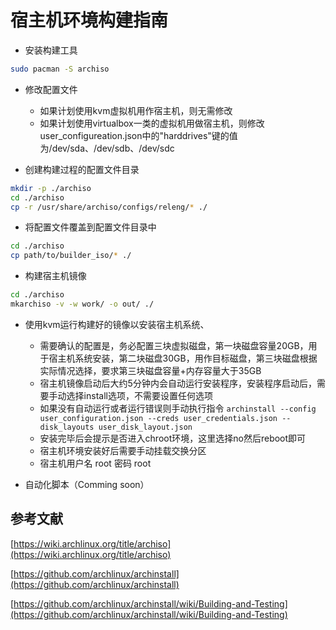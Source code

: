 
# 宿主机环境构建指南

* 安装构建工具

```bash
sudo pacman -S archiso
```

* 修改配置文件

  * 如果计划使用kvm虚拟机用作宿主机，则无需修改
  * 如果计划使用virtualbox一类的虚拟机用做宿主机，则修改user_configureation.json中的"harddrives"键的值为/dev/sda、/dev/sdb、/dev/sdc

* 创建构建过程的配置文件目录

```bash
mkdir -p ./archiso
cd ./archiso
cp -r /usr/share/archiso/configs/releng/* ./
```

* 将配置文件覆盖到配置文件目录中

```bash
cd ./archiso
cp path/to/builder_iso/* ./
```

* 构建宿主机镜像

```bash
cd ./archiso
mkarchiso -v -w work/ -o out/ ./
```

* 使用kvm运行构建好的镜像以安装宿主机系统、

  * 需要确认的配置是，务必配置三块虚拟磁盘，第一块磁盘容量20GB，用于宿主机系统安装，第二块磁盘30GB，用作目标磁盘，第三块磁盘根据实际情况选择，要求第三块磁盘容量+内存容量大于35GB
  * 宿主机镜像启动后大约5分钟内会自动运行安装程序，安装程序启动后，需要手动选择install选项，不需要设置任何选项
  * 如果没有自动运行或者运行错误则手动执行指令 ```archinstall --config user_configuration.json --creds user_credentials.json --disk_layouts user_disk_layout.json```
  * 安装完毕后会提示是否进入chroot环境，这里选择no然后reboot即可
  * 宿主机环境安装好后需要手动挂载交换分区
  * 宿主机用户名 root 密码 root

* 自动化脚本（Comming soon）

## 参考文献

[https://wiki.archlinux.org/title/archiso](https://wiki.archlinux.org/title/archiso)

[https://github.com/archlinux/archinstall](https://github.com/archlinux/archinstall)

[https://github.com/archlinux/archinstall/wiki/Building-and-Testing](https://github.com/archlinux/archinstall/wiki/Building-and-Testing)
